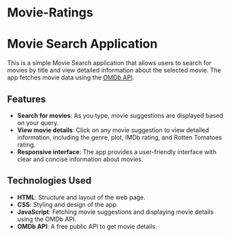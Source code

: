 # Movie-Ratings
# Movie Search Application

This is a simple Movie Search application that allows users to search for movies by title and view detailed information about the selected movie. The app fetches movie data using the [OMDb API](https://www.omdbapi.com/).

## Features

- **Search for movies**: As you type, movie suggestions are displayed based on your query.
- **View movie details**: Click on any movie suggestion to view detailed information, including the genre, plot, IMDb rating, and Rotten Tomatoes rating.
- **Responsive interface**: The app provides a user-friendly interface with clear and concise information about movies.

## Technologies Used

- **HTML**: Structure and layout of the web page.
- **CSS**: Styling and design of the app.
- **JavaScript**: Fetching movie suggestions and displaying movie details using the OMDb API.
- **OMDb API**: A free public API to get movie details.
